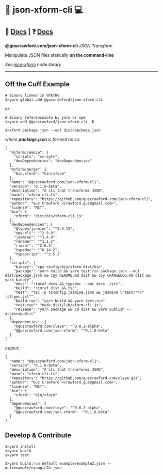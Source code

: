 # 🔀 json-xform-cli 💻

## 📃 [Docs](./docs/html/index.html) | ❓ [Docs](./HELP.md)

**@guscrawford.com/json-xform-cli** *JSON Transform*

Manipulate JSON files statically **on the command-line**

*See [json-xform](https://github.com/guscrawford-com/json-xform) node library*

----

## Off the Cuff Example

```
# Binary linked in %PATH%
$>yarn global add @guscrawford/json-xform-cli
```

*or*

```
# Binary referenceable by yarn or npm
$>yarn add @guscrawford/json-xform-cli -D
```

```
$>xform package.json --out dist/package.json
```

*where **package.json** is formed as so:*

```
{
  "@xform:remove": {
    "scripts": "scripts",
    "devDependencies": "devDependencies"
  },
  "@xform:merge": {
    "bin.xform": "bin/xform"
  },
  "name": "@guscrawford.com/json-xform-cli",
  "version": "0.1.0-beta",
  "description": "A cli that transforms JSON",
  "main": "xform-cli.ts",
  "repository": "https://github.com/guscrawford-com/json-xform-cli",
  "author": "Gus Crawford <crawford.gus@gmail.com>",
  "license": "MIT",
  "bin": {
    "xform": "dist/bin/xform-cli.js"
  },
  "devDependencies": {
    "@types/jasmine": "^3.3.13",
    "cpy-cli": "^2.0.0",
    "jasmine": "^3.4.0",
    "renamer": "^1.1.2",
    "rimraf": "^2.6.3",
    "typedoc": "^0.14.2",
    "typescript": "^3.5.2"
  },
  "scripts": {
    "binary": "cpy config/bin/xform dist/bin",
    "package": "yarn build && yarn test:run package.json --out dist/package.json && cpy README.md dist && cpy CHANGELOG.md dist && yarn binary",
    "docs": "rimraf docs && typedoc --out docs ./src",
    "build": "rimraf dist && tsc",
    "test": "tsc -p tsconfig.jasmine.json && jasmine \"test/**/*[sS]pec.js\"",
    "build:run": "yarn build && yarn test:run",
    "test:run": "node dist/lib/xform-cli.js",
    "release": "yarn package && cd dist && yarn publish --access=public"
  },
  "dependencies": {
    "@guscrawford.com/cleye": "^0.0.2-alpha",
    "@guscrawford.com/json-xform": "^0.1.0-beta"
  }
}

```

*output:*

```
{
  "name": "@guscrawford.com/json-xform-cli",
  "version": "0.1.0-beta",
  "description": "A cli that transforms JSON",
  "main": "xform-cli.ts",
  "repository": "https://github.com/guscrawford-com/cleye.git",
  "author": "Gus Crawford <crawford.gus@gmail.com>",
  "license": "MIT",
  "bin": {
    "xform": "bin/xform"
  },
  "dependencies": {
    "@guscrawford.com/cleye": "^0.0.2-alpha",
    "@guscrawford.com/json-xform": "^0.1.0-beta"
  }
}

```

## Develop & Contribute

```
$>yarn install
$>yarn build
$>yarn test

$>yarn build:run default example/example2.json --out=example/example2b.json
```